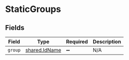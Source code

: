 # StaticGroups


## Fields

| Field                                          | Type                                           | Required                                       | Description                                    |
| ---------------------------------------------- | ---------------------------------------------- | ---------------------------------------------- | ---------------------------------------------- |
| `group`                                        | [shared.IdName](../../models/shared/idname.md) | :heavy_minus_sign:                             | N/A                                            |